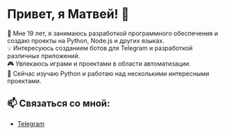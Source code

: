 # Привет, я Матвей! 👋

🔹 Мне 19 лет, я занимаюсь разработкой программного обеспечения и создаю проекты на Python, Node.js и других языках.  
💡 Интересуюсь созданием ботов для Telegram и разработкой различных приложений.  
🎮 Увлекаюсь играми и проектами в области автоматизации.  
🌱 Сейчас изучаю Python и работаю над несколькими интересными проектами.

## 📫 Связаться со мной:
- [Telegram]([ссылка](https://t.me/ebetEBY))
